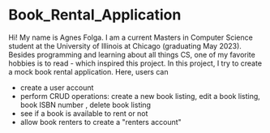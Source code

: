 # Book_Rental_Application
Hi! My name is Agnes Folga. I am a current Masters in Computer Science student at the University of Illinois at Chicago (graduating May 2023). 
Besides programming and learning about all things CS, one of my favorite hobbies is to read - which inspired this project. 
In this project, I try to create a mock book rental application. 
Here, users can 
 - create a user account
 - perform CRUD operations:  create a new book listing, edit a book listing, book ISBN number , delete book listing
 - see if a book is available to rent or not 
 - allow book renters to create a "renters account" 
